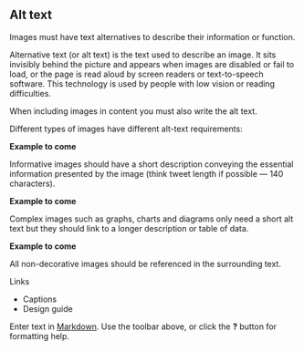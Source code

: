 ## Alt text

Images must have text alternatives to describe their information or function.

Alternative text (or alt text) is the text used to describe an image. It sits invisibly behind the picture and appears when images are disabled or fail to load, or the page is read aloud by screen readers or text-to-speech software. This technology is used by people with low vision or reading difficulties.

When including images in content you must also write the alt text.

Different types of images have different alt-text requirements:

**Example to come**


Informative images should have a short description conveying the essential information presented by the image (think tweet length if possible — 140 characters).

**Example to come**


Complex images such as graphs, charts and diagrams only need a short alt text but they should link to a longer description or table of data. 

**Example to come**


All non-decorative images should be referenced in the surrounding text. 

Links

- Captions
- Design guide


Enter text in [Markdown](http://daringfireball.net/projects/markdown/). Use the toolbar above, or click the **?** button for formatting help.
